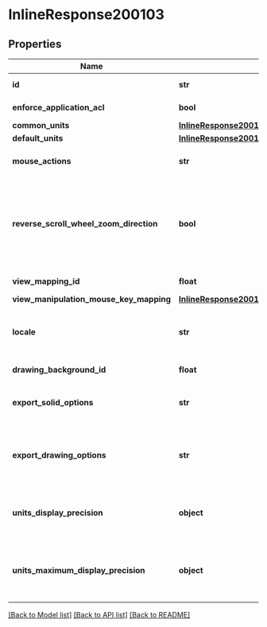 # InlineResponse200103

## Properties
Name | Type | Description | Notes
------------ | ------------- | ------------- | -------------
**id** | **str** | Onshape internal use | 
**enforce_application_acl** | **bool** | Onshape internal use | 
**common_units** | [**InlineResponse200103CommonUnits**](InlineResponse200103CommonUnits.md) |  | 
**default_units** | [**InlineResponse200103DefaultUnits**](InlineResponse200103DefaultUnits.md) |  | 
**mouse_actions** | **str** | Onshape internal use (deprecated) | 
**reverse_scroll_wheel_zoom_direction** | **bool** | Whether scroll wheel zoom direction is reversed (default: scroll forward to zoom in) | 
**view_mapping_id** | **float** | Onshape internal use | 
**view_manipulation_mouse_key_mapping** | [**InlineResponse200103ViewManipulationMouseKeyMapping**](InlineResponse200103ViewManipulationMouseKeyMapping.md) |  | 
**locale** | **str** | Locale and language in which user uses Onshape | 
**drawing_background_id** | **float** | Onshape internal use | 
**export_solid_options** | **str** | JSON string of Export options for solid models | 
**export_drawing_options** | **str** | JSON string of Export options for drawings, sketches, and faces | 
**units_display_precision** | **object** | Number of decimal places to be displayed per unit | 
**units_maximum_display_precision** | **object** | Maximum number of decimal places to be displayed per unit | 

[[Back to Model list]](../README.md#documentation-for-models) [[Back to API list]](../README.md#documentation-for-api-endpoints) [[Back to README]](../README.md)


